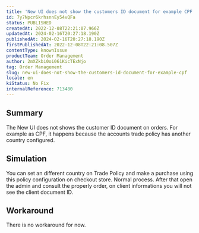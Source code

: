 ```yaml
---
title: 'New UI does not show the customers ID document for example CPF'
id: 7y7Npcr6krhsnnEy54vQFa
status: PUBLISHED
createdAt: 2022-12-08T22:21:07.966Z
updatedAt: 2024-02-16T20:27:18.190Z
publishedAt: 2024-02-16T20:27:18.190Z
firstPublishedAt: 2022-12-08T22:21:08.507Z
contentType: knownIssue
productTeam: Order Management
author: 2mXZkbi0oi061KicTExNjo
tag: Order Management
slug: new-ui-does-not-show-the-customers-id-document-for-example-cpf
locale: en
kiStatus: No Fix
internalReference: 713480
---
```


## Summary


The New UI does not shows the customer ID document on orders. For example as CPF, it happens because the accounts trade policy has another country configured.


##

## Simulation


You can set an different country on Trade Policy and make a purchase using this policy configuration on checkout store. Normal process.
After that open the admin and consult the properly order, on client informations you will not see the client document ID.


##

## Workaround


There is no workaround for now.

